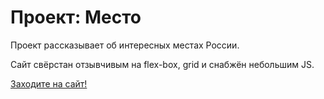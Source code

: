 # Проект: Место

Проект рассказывает об интересных местах России.

Сайт свёрстан отзывчивым на flex-box, grid и снабжён небольшим JS.

[Заходите на сайт!](https://rusanov-andrey.github.io/mesto/index.html)
